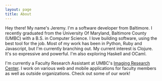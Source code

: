 ```yaml
---
layout: page
title: About
---
```


Hey there! My name's Jeremy. I'm a software developer from Baltimore.
I recently graduated from the University Of Maryland, Baltimore County (UMBC)
with a B.S. in Computer Science. I love building software, using the best tool for the job. Most of my work has been in Python, Ruby and Javascript,
but I'm currently branching out. My current interest is Clojure. It's so
expressive and powerful. I'm also exploring Haskell and OCaml.

I'm currently a Faculty Research Assistant at UMBC's [Imaging Research Center](http://irc.umbc.edu). I work on various web and mobile applications for
faculty members as well as outside organizations. Check out some of our work!
